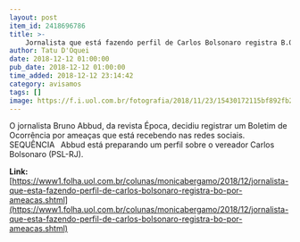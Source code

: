 ```yaml
---
layout: post
item_id: 2418696786
title: >-
    Jornalista que está fazendo perfil de Carlos Bolsonaro registra B.O. por ameaças
author: Tatu D'Oquei
date: 2018-12-12 01:00:00
pub_date: 2018-12-12 01:00:00
time_added: 2018-12-12 23:14:42
category: avisamos
tags: []
image: https://f.i.uol.com.br/fotografia/2018/11/23/15430172115bf892fb22113_1543017211_3x2_rt.jpg
---
```


O jornalista Bruno Abbud, da revista Época, decidiu registrar um Boletim de Ocorrência por ameaças que está recebendo nas redes sociais. SEQUÊNCIA  Abbud está preparando um perfil sobre o vereador Carlos Bolsonaro (PSL-RJ).

**Link:** [https://www1.folha.uol.com.br/colunas/monicabergamo/2018/12/jornalista-que-esta-fazendo-perfil-de-carlos-bolsonaro-registra-bo-por-ameacas.shtml](https://www1.folha.uol.com.br/colunas/monicabergamo/2018/12/jornalista-que-esta-fazendo-perfil-de-carlos-bolsonaro-registra-bo-por-ameacas.shtml)

